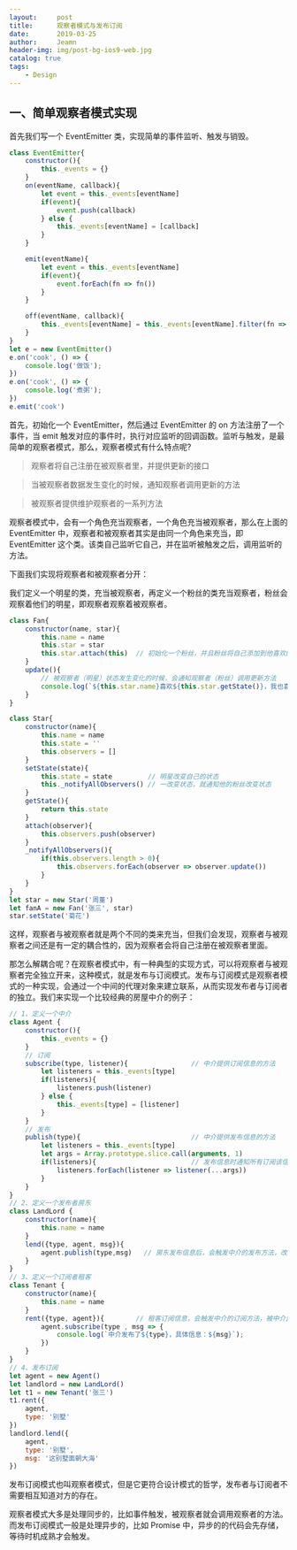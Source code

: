 ```yaml
---
layout:     post
title:      观察者模式与发布订阅
date:       2019-03-25
author:     Jeamn
header-img: img/post-bg-ios9-web.jpg
catalog: true
tags:
    - Design
---
```


## 一、简单观察者模式实现
首先我们写一个 EventEmitter 类，实现简单的事件监听、触发与销毁。
```js
class EventEmitter{
    constructor(){
        this._events = {}
    }
    on(eventName, callback){
        let event = this._events[eventName]
        if(event){
            event.push(callback)
        } else {
            this._events[eventName] = [callback]
        }
    }

    emit(eventName){
        let event = this._events[eventName]
        if(event){
            event.forEach(fn => fn())
        }
    }

    off(eventName, callback){
        this._events[eventName] = this._events[eventName].filter(fn => fn != callback)
    }
}
let e = new EventEmitter()
e.on('cook', () => {
    console.log('做饭');
})
e.on('cook', () => {
    console.log('煮粥');
})
e.emit('cook')
```

<!-- more -->

首先，初始化一个 EventEmitter，然后通过 EventEmitter 的 on 方法注册了一个事件，当 emit 触发对应的事件时，执行对应监听的回调函数。监听与触发，是最简单的观察者模式，那么，观察者模式有什么特点呢?
> 观察者将自己注册在被观察者里，并提供更新的接口

> 当被观察者数据发生变化的时候，通知观察者调用更新的方法

> 被观察者提供维护观察者的一系列方法

观察者模式中，会有一个角色充当观察者，一个角色充当被观察者，那么在上面的 EventEmitter 中，观察者和被观察者其实是由同一个角色来充当，即 EventEmitter 这个类。该类自己监听它自己，并在监听被触发之后，调用监听的方法。

下面我们实现将观察者和被观察者分开：

我们定义一个明星的类，充当被观察者，再定义一个粉丝的类充当观察者，粉丝会观察着他们的明星，即观察者观察着被观察者。

```js
class Fan{
    constructor(name, star){
        this.name = name
        this.star = star
        this.star.attach(this)  // 初始化一个粉丝，并且粉丝将自己添加到他喜欢的明星的观察者队列里
    }
    update(){
        // 被观察者（明星）状态发生变化的时候，会通知观察者（粉丝）调用更新方法
        console.log(`${this.star.name}喜欢${this.star.getState()}，我也喜欢`);
    }
}

class Star{
    constructor(name){
        this.name = name
        this.state = ''
        this.observers = []
    }
    setState(state){
        this.state = state         // 明星改变自己的状态
        this._notifyAllObservers() // 一改变状态，就通知他的粉丝改变状态
    }
    getState(){
        return this.state
    }
    attach(observer){
        this.observers.push(observer)
    }
    _notifyAllObservers(){
        if(this.observers.length > 0){
            this.observers.forEach(observer => observer.update())
        }
    }
}
let star = new Star('周董')
let fanA = new Fan('张三', star)
star.setState('菊花')
```
这样，观察者与被观察者就是两个不同的类来充当，但我们会发现，观察者与被观察者之间还是有一定的耦合性的，因为观察者会将自己注册在被观察者里面。

那怎么解耦合呢？在观察者模式中，有一种典型的实现方式，可以将观察者与被观察者完全独立开来，这种模式，就是发布与订阅模式。发布与订阅模式是观察者模式的一种实现，会通过一个中间的代理对象来建立联系，从而实现发布者与订阅者的独立。我们来实现一个比较经典的房屋中介的例子：
```js
// 1、定义一个中介
class Agent {
    constructor(){
        this._events = {}
    }
    // 订阅
    subscribe(type, listener){                // 中介提供订阅信息的方法
        let listeners = this._events[type]
        if(listeners){
            listeners.push(listener)
        } else {
            this._events[type] = [listener]
        }
    }
    // 发布
    publish(type){                            // 中介提供发布信息的方法
        let listeners = this._events[type]
        let args = Array.prototype.slice.call(arguments, 1)
        if(listeners){                        // 发布信息时通知所有订阅该信息的订阅者
            listeners.forEach(listener => listener(...args))
        }
    }
}
// 2、定义一个发布者房东
class LandLord {
    constructor(name){
        this.name = name
    }
    lend({type, agent, msg}){
        agent.publish(type,msg)   // 房东发布信息后，会触发中介的发布方法，改方法会去通知所有订阅者
    }
}
// 3、定义一个订阅者租客
class Tenant {
    constructor(name){
        this.name = name
    }
    rent({type, agent}){        // 租客订阅信息，会触发中介的订阅方法，被中介监听
        agent.subscribe(type , msg => {
            console.log(`中介发布了${type}，具体信息：${msg}`);
        })
    }
}
// 4、发布订阅
let agent = new Agent()
let landlord = new LandLord()
let t1 = new Tenant('张三')
t1.rent({
    agent,
    type: '别墅'
})
landlord.lend({
    agent,
    type: '别墅',
    msg: '这别墅面朝大海'
})
```

发布订阅模式也叫观察者模式，但是它更符合设计模式的哲学，发布者与订阅者不需要相互知道对方的存在。

观察者模式大多是处理同步的，比如事件触发，被观察者就会调用观察者的方法。而发布订阅模式一般是处理异步的，比如 Promise 中，异步的的代码会先存储，等待时机成熟才会触发。